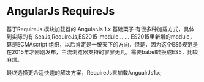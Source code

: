 # AngularJs RequireJs
基于RequireJs 模块加载器的 AngularJs 1.x
基础栗子
有很多种加载方式，具体到实际的有
    SeaJs,RequireJs,ES2015-module... ...
    ES2015里新增的module，算是ECMAscript 组织，以后肯定是一统天下的方向，但是，因为这个ES6规范是在2015年才刚刚发布，主流浏览器支持的寥寥无几，需要babel转换成ES5，比较麻烦。
  
  最终选择更合适快速的解决方案，RequireJs来加载AngualrJs1.x;
